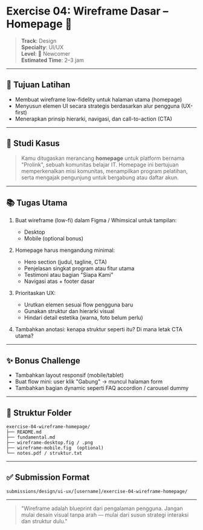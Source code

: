 # Exercise 04: Wireframe Dasar – Homepage 🧩

> **Track**: Design  
> **Specialty**: UI/UX  
> **Level**: 🌱 Newcomer  
> **Estimated Time**: 2–3 jam

---

## 🎯 Tujuan Latihan

- Membuat wireframe low-fidelity untuk halaman utama (homepage)
- Menyusun elemen UI secara strategis berdasarkan alur pengguna (UX-first)
- Menerapkan prinsip hierarki, navigasi, dan call-to-action (CTA)

---

## 📖 Studi Kasus

> Kamu ditugaskan merancang **homepage** untuk platform bernama "Prolink", sebuah komunitas belajar IT. Homepage ini bertujuan memperkenalkan misi komunitas, menampilkan program pelatihan, serta mengajak pengunjung untuk bergabung atau daftar akun.

---

## 📚 Tugas Utama

1. Buat wireframe (low-fi) dalam Figma / Whimsical untuk tampilan:
   - Desktop
   - Mobile (optional bonus)

2. Homepage harus mengandung minimal:
   - Hero section (judul, tagline, CTA)
   - Penjelasan singkat program atau fitur utama
   - Testimoni atau bagian "Siapa Kami"
   - Navigasi atas + footer dasar

3. Prioritaskan UX:
   - Urutkan elemen sesuai flow pengguna baru
   - Gunakan struktur dan hierarki visual
   - Hindari detail estetika (warna, foto belum perlu)

4. Tambahkan anotasi: kenapa struktur seperti itu? Di mana letak CTA utama?

---

## ✨ Bonus Challenge

- Tambahkan layout responsif (mobile/tablet)
- Buat flow mini: user klik "Gabung" → muncul halaman form
- Tambahkan bagian dynamic seperti FAQ accordion / carousel dummy

---

## 📁 Struktur Folder
```
exercise-04-wireframe-homepage/
├── README.md
├── fundamental.md
├── wireframe-desktop.fig / .png
├── wireframe-mobile.fig  (optional)
└── notes.pdf / struktur.txt
```

---

## ✅ Submission Format
```
submissions/design/ui-ux/[username]/exercise-04-wireframe-homepage/
```

---

> "Wireframe adalah blueprint dari pengalaman pengguna. Jangan mulai desain visual tanpa arah — mulai dari susun strategi interaksi dan struktur dulu."

